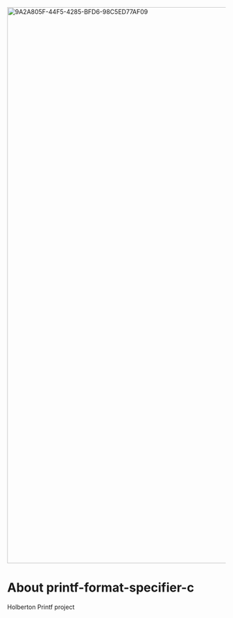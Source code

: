 <img width="1280" alt="9A2A805F-44F5-4285-BFD6-98C5ED77AF09" src="https://github.com/manningstinson/holbertonschool-printf/assets/104523090/29e6cc38-1e80-4d93-b737-0f3a5b8a53da">

# About printf-format-specifier-c
Holberton Printf project
